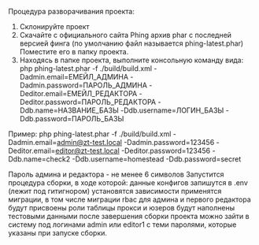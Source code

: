 Процедура разворачивания проекта:
1. Склонируйте проект
2. Скачайте с официального сайта Phing архив phar с последней версией финга 
   (по умолчанию файл называется phing-latest.phar)
   Поместите его в папку проекта.
3. Находясь в папке проекта, выполните консольную команду вида:   
php phing-latest.phar -f ./build/build.xml -Dadmin.email=ЕМЕЙЛ_АДМИНА 
-Dadmin.password=ПАРОЛЬ_АДМИНА -Deditor.email=ЕМЕЙЛ_РЕДАКТОРА 
-Deditor.password=ПАРОЛЬ_РЕДАКТОРА 
-Ddb.name=НАЗВАНИЕ_БАЗЫ 
-Ddb.username=ЛОГИН_БАЗЫ 
-Ddb.password=ПАРОЛЬ_БАЗЫ

Пример:
php phing-latest.phar -f ./build/build.xml -Dadmin.email=admin@zt-test.local -Dadmin.password=123456 -Deditor.email=editor@zt-test.local -Deditor.password=123456 -Ddb.name=check2 -Ddb.username=homestead -Ddb.password=secret

Пароль админа и редактора - не менее 6 символов
Запустится процедура сборки, в ходе которой:
данные конфигов запишутся в .env (лежит под гитигнором)
установятся зависимости
применятся миграции, в том числе миграции rbac
для админа и первого редактора будут присвоены роли
таблицы прокси и юзеров будут наполнены тестовыми данными
после завершения сборки проекта можно зайти в систему под логинами admin или editor1 с теми паролями, которые указаны при запуске сборки.

